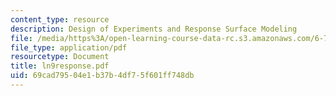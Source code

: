```yaml
---
content_type: resource
description: Design of Experiments and Response Surface Modeling
file: /media/https%3A/open-learning-course-data-rc.s3.amazonaws.com/6-780-semiconductor-manufacturing-spring-2003/69cad79504e1b37b4df75f601ff748db_ln9response.pdf
file_type: application/pdf
resourcetype: Document
title: ln9response.pdf
uid: 69cad795-04e1-b37b-4df7-5f601ff748db
---
```

